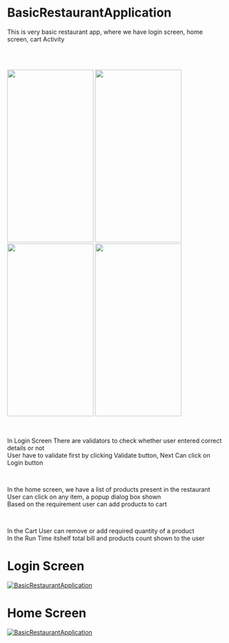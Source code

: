 # BasicRestaurantApplication
This is very basic restaurant app, where we have login screen, home screen, cart Activity

<br/><br/>

<!-- ![1](https://user-images.githubusercontent.com/82259446/129228921-d6e80fa9-bece-4834-a211-95cc58ac9116.png)
![2](https://user-images.githubusercontent.com/82259446/129228953-a3133aaf-badf-4c96-aa7f-46f50dacb826.png)
![3](https://user-images.githubusercontent.com/82259446/129228961-490f9c59-0237-4f48-93c2-60b87627b16f.png)
![4](https://user-images.githubusercontent.com/82259446/129228972-94b688b5-139b-4664-bf71-7f93b6181d7a.png) -->

<p float="left">
  
<img src="https://user-images.githubusercontent.com/82259446/129228921-d6e80fa9-bece-4834-a211-95cc58ac9116.png"  width="200" height="400" />
<img src="https://user-images.githubusercontent.com/82259446/129228953-a3133aaf-badf-4c96-aa7f-46f50dacb826.png"  width="200" height="400" />
  
<img src="https://user-images.githubusercontent.com/82259446/129228961-490f9c59-0237-4f48-93c2-60b87627b16f.png"  width="200" height="400" />
<img src="https://user-images.githubusercontent.com/82259446/129228972-94b688b5-139b-4664-bf71-7f93b6181d7a.png"  width="200" height="400" />
</p>




<br/>

In Login Screen There are validators to check whether user entered correct details or not <br/>
User have to validate first by clicking Validate button, Next Can click on Login button <br/>

<br/>

In the home screen, we have a list of products present in the restaurant <br/>
User can click on any item, a popup dialog box shown <br/>
Based on the requirement user can add products to cart <br/>

<br/>

In the Cart User can remove or add required quantity of a product <br/>
In the Run Time itshelf total bill and products count shown to the user <br/>

# Login Screen
[![BasicRestaurantApplication](https://img.youtube.com/vi/PkVIWNY4xKE/0.jpg)](https://www.youtube.com/watch?v=PkVIWNY4xKE)

# Home Screen
[![BasicRestaurantApplication](https://img.youtube.com/vi/7o8dNTEpNy8/0.jpg)](https://www.youtube.com/watch?v=7o8dNTEpNy8)
